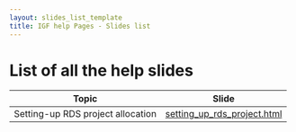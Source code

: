```yaml
---
layout: slides_list_template
title: IGF help Pages - Slides list
---
```


# List of all the help slides

|Topic | Slide|
|------|------|
| Setting-up RDS project allocation | [setting_up_rds_project.html](slides_htmls/setting_up_rds_project.html) |
